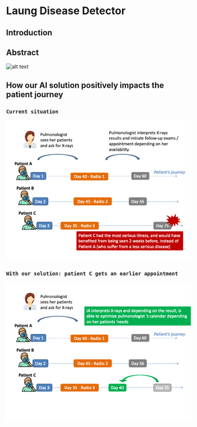 # Laung Disease Detector

## Introduction

## Abstract

![alt text](https://coggle-downloads-production.s3.eu-west-1.amazonaws.com/222ecfa6ca8f3a5fd29a466eea059d55a907e38fc12b596d619e3c46e1fd35d8/Lung_Disease_Detector.png?AWSAccessKeyId=ASIA4YTCGXFHMDFID5MP&Expires=1553984238&Signature=4u3SiJopeGfPuBy7b03ELWuJpK0%3D&x-amz-security-token=FQoGZXIvYXdzELf%2F%2F%2F%2F%2F%2F%2F%2F%2F%2FwEaDPtBXTDVlM3rIGmCMyLwAaFPlUyMtH0f30f%2FlBUoYe5yzs7sMs9Yy0E566n1AZ6uT5KQShxbO1Hgr6dhA%2Fj65QUc01x%2FPcVaV5GVxsXF0Es9KT3%2BWpM1jifp7DiogNAxxUSd5oFXOKb%2FEbyucXCfyoe9YfQLUstcoBmNmNuMpLqAET5iWMf6M2K3b7ykR5Tqw4KMx4yJZJEDEc1jm2VZdXB8m4gANpRodC3g30AGmsHrIOuqKbjCDU36sbbAQoUQsa0Hy3OE0LAc%2BvrUfIj1QlFFq607JQd9WkMvlvBwXYij30tNGPqYILM9%2FwI6VHfNkcvpGs3%2FYCQXMkrgg6zIZijM3P3kBQ%3D%3D)
## How our AI solution positively impacts the patient journey

### `Current situation`
![alt text](assets/journey_slide_1.png "Title")

### `With our solution: patient C gets an earlier appointment`
![alt text](assets/journey_slide_2.png "Title")
